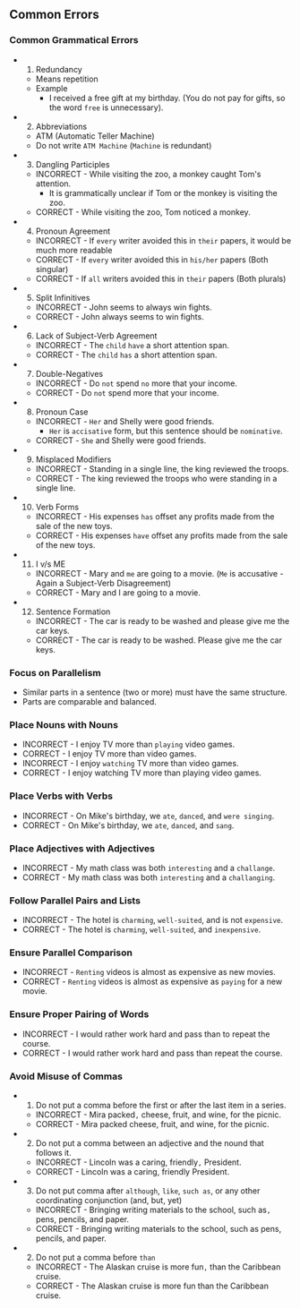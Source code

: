 ## Common Errors

### Common Grammatical Errors

- 1. Redundancy
  - Means repetition
  - Example
    - I received a free gift at my birthday. (You do not pay for gifts, so the word `free` is unnecessary).
- 2. Abbreviations
  - ATM (Automatic Teller Machine)
  - Do not write `ATM Machine` (`Machine` is redundant)
- 3. Dangling Participles
  - INCORRECT - While visiting the zoo, a monkey caught Tom's attention.
    - It is grammatically unclear if Tom or the monkey is visiting the zoo.
  - CORRECT - While visiting the zoo, Tom noticed a monkey.
- 4. Pronoun Agreement
  - INCORRECT - If `every` writer avoided this in `their` papers, it would be much more readable
  - CORRECT - If `every` writer avoided this in `his/her` papers (Both singular)
  - CORRECT - If `all` writers avoided this in `their` papers (Both plurals)
- 5. Split Infinitives
  - INCORRECT - John seems to always win fights.
  - CORRECT - John always seems to win fights.
- 6. Lack of Subject-Verb Agreement
  - INCORRECT - The `child` `have` a short attention span.
  - CORRECT - The `child` `has` a short attention span.
- 7. Double-Negatives
  - INCORRECT - Do `not` spend `no` more that your income.
  - CORRECT - Do `not` spend more that your income.
- 8. Pronoun Case
  - INCORRECT - `Her` and Shelly were good friends.
    - `Her` is `accisative` form, but this sentence should be `nominative`.
  - CORRECT - `She` and Shelly were good friends.
- 9. Misplaced Modifiers
  - INCORRECT - Standing in a single line, the king reviewed the troops.
  - CORRECT - The king reviewed the troops who were standing in a single line.
- 10. Verb Forms
  - INCORRECT - His expenses `has` offset any profits made from the sale of the new toys.
  - CORRECT - His expenses `have` offset any profits made from the sale of the new toys.
- 11. I v/s ME
  - INCORRECT - Mary and `me` are going to a movie. (`Me` is accusative - Again a Subject-Verb Disagreement)
  - CORRECT - Mary and I are going to a movie.
- 12. Sentence Formation
  - INCORRECT - The car is ready to be washed and please give me the car keys.
  - CORRECT - The car is ready to be washed. Please give me the car keys.

### Focus on Parallelism

- Similar parts in a sentence (two or more) must have the same structure.
- Parts are comparable and balanced.

### Place Nouns with Nouns

- INCORRECT - I enjoy TV more than `playing` video games.
- CORRECT - I enjoy TV more than video games.
- INCORRECT - I enjoy `watching` TV more than video games.
- CORRECT - I enjoy watching TV more than playing video games.

### Place Verbs with Verbs

- INCORRECT - On Mike's birthday, we `ate`, `danced`, and `were singing`.
- CORRECT - On Mike's birthday, we `ate`, `danced`, and `sang`.

### Place Adjectives with Adjectives

- INCORRECT - My math class was both `interesting` and a `challange`.
- CORRECT - My math class was both `interesting` and a `challanging`.

### Follow Parallel Pairs and Lists

- INCORRECT - The hotel is `charming`, `well-suited`, and is not `expensive`.
- CORRECT - The hotel is `charming`, `well-suited`, and `inexpensive`.

### Ensure Parallel Comparison

- INCORRECT - `Renting` videos is almost as expensive as new movies.
- CORRECT - `Renting` videos is almost as expensive as `paying` for a new movie.

### Ensure Proper Pairing of Words

- INCORRECT - I would rather work hard and pass than to repeat the course.
- CORRECT - I would rather work hard and pass than repeat the course.

### Avoid Misuse of Commas

- 1. Do not put a comma before the first or after the last item in a series.

  - INCORRECT - Mira packed`,` cheese, fruit, and wine, for the picnic.
  - CORRECT - Mira packed cheese, fruit, and wine, for the picnic.

- 2. Do not put a comma between an adjective and the nound that follows it.

  - INCORRECT - Lincoln was a caring, friendly`,` President.
  - CORRECT - Lincoln was a caring, friendly President.

- 3. Do not put comma after `although`, `like`, `such as`, or any other coordinating conjunction (and, but, yet)

  - INCORRECT - Bringing writing materials to the school, such as`,` pens, pencils, and paper.
  - CORRECT - Bringing writing materials to the school, such as pens, pencils, and paper.

- 2. Do not put a comma before `than`
  - INCORRECT - The Alaskan cruise is more fun`,` than the Caribbean cruise.
  - CORRECT - The Alaskan cruise is more fun than the Caribbean cruise.
